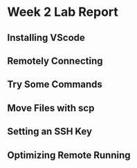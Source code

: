 # Week 2 Lab Report



## Installing VScode



## Remotely Connecting


## Try Some Commands


## Move Files with scp


## Setting an SSH Key


## Optimizing Remote Running


